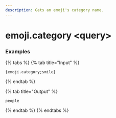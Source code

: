 ```yaml
---
description: Gets an emoji's category name.
---
```


# emoji.category \<query\>

### Examples

{% tabs %}
{% tab title="Input" %}

```text
{emoji.category;smile}
```

{% endtab %}

{% tab title="Output" %}

```text
people
```

{% endtab %}
{% endtabs %}
